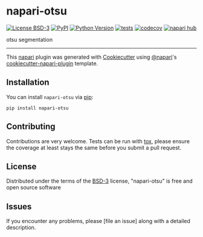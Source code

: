 # napari-otsu

[![License BSD-3](https://img.shields.io/pypi/l/napari-otsu.svg?color=green)](https://github.com/YaoZhang93/napari-otsu/raw/main/LICENSE)
[![PyPI](https://img.shields.io/pypi/v/napari-otsu.svg?color=green)](https://pypi.org/project/napari-otsu)
[![Python Version](https://img.shields.io/pypi/pyversions/napari-otsu.svg?color=green)](https://python.org)
[![tests](https://github.com/YaoZhang93/napari-otsu/workflows/tests/badge.svg)](https://github.com/YaoZhang93/napari-otsu/actions)
[![codecov](https://codecov.io/gh/YaoZhang93/napari-otsu/branch/main/graph/badge.svg)](https://codecov.io/gh/YaoZhang93/napari-otsu)
[![napari hub](https://img.shields.io/endpoint?url=https://api.napari-hub.org/shields/napari-otsu)](https://napari-hub.org/plugins/napari-otsu)

otsu segmentation

----------------------------------

This [napari] plugin was generated with [Cookiecutter] using [@napari]'s [cookiecutter-napari-plugin] template.

<!--
Don't miss the full getting started guide to set up your new package:
https://github.com/napari/cookiecutter-napari-plugin#getting-started

and review the napari docs for plugin developers:
https://napari.org/plugins/index.html
-->

## Installation

You can install `napari-otsu` via [pip]:

    pip install napari-otsu




## Contributing

Contributions are very welcome. Tests can be run with [tox], please ensure
the coverage at least stays the same before you submit a pull request.

## License

Distributed under the terms of the [BSD-3] license,
"napari-otsu" is free and open source software

## Issues

If you encounter any problems, please [file an issue] along with a detailed description.

[napari]: https://github.com/napari/napari
[Cookiecutter]: https://github.com/audreyr/cookiecutter
[@napari]: https://github.com/napari
[MIT]: http://opensource.org/licenses/MIT
[BSD-3]: http://opensource.org/licenses/BSD-3-Clause
[GNU GPL v3.0]: http://www.gnu.org/licenses/gpl-3.0.txt
[GNU LGPL v3.0]: http://www.gnu.org/licenses/lgpl-3.0.txt
[Apache Software License 2.0]: http://www.apache.org/licenses/LICENSE-2.0
[Mozilla Public License 2.0]: https://www.mozilla.org/media/MPL/2.0/index.txt
[cookiecutter-napari-plugin]: https://github.com/napari/cookiecutter-napari-plugin

[napari]: https://github.com/napari/napari
[tox]: https://tox.readthedocs.io/en/latest/
[pip]: https://pypi.org/project/pip/
[PyPI]: https://pypi.org/
